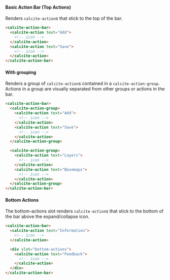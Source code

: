 #### Basic Action Bar (Top Actions)

Renders `calcite-action`s that stick to the top of the bar.

```html
<calcite-action-bar>
  <calcite-action text="Add">
    <!-- icon -->
  </calcite-action>
  <calcite-action text="Save">
    <!-- icon -->
  </calcite-action>
</calcite-action-bar>
```

#### With grouping

Renders a group of `calcite-action`s contained in a `calcite-action-group`. Actions in a group are visually separated from other groups or actions in the bar.


```html
<calcite-action-bar>
  <calcite-action-group>
    <calcite-action text="Add">
      <!-- icon -->
    </calcite-action>
    <calcite-action text="Save">
      <!-- icon -->
    </calcite-action>
  </calcite-action-group>

  <calcite-action-group>
    <calcite-action text="Layers">
      <!-- icon -->
    </calcite-action>
    <calcite-action text="Basemaps">
      <!-- icon -->
    </calcite-action>
  </calcite-action-group>
</calcite-action-bar>
```

#### Bottom Actions

The bottom-actions slot renders `calcite-action`s that stick to the bottom of the bar above the expand/collapse icon.

```html
<calcite-action-bar>
  <calcite-action text="Information">
    <!-- icon -->
  </calcite-action>

  <div slot="bottom-actions">
    <calcite-action text="Feedback">
      <!-- icon -->
    </calcite-action>
  </div>
</calcite-action-bar>
```
